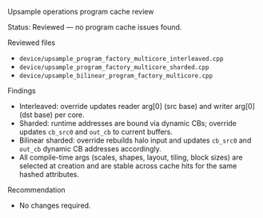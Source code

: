 Upsample operations program cache review

Status: Reviewed — no program cache issues found.

Reviewed files
- `device/upsample_program_factory_multicore_interleaved.cpp`
- `device/upsample_program_factory_multicore_sharded.cpp`
- `device/upsample_bilinear_program_factory_multicore.cpp`

Findings
- Interleaved: override updates reader arg[0] (src base) and writer arg[0] (dst base) per core.
- Sharded: runtime addresses are bound via dynamic CBs; override updates `cb_src0` and `out_cb` to current buffers.
- Bilinear sharded: override rebuilds halo input and updates `cb_src0` and `out_cb` dynamic CB addresses accordingly.
- All compile-time args (scales, shapes, layout, tiling, block sizes) are selected at creation and are stable across cache hits for the same hashed attributes.

Recommendation
- No changes required.
